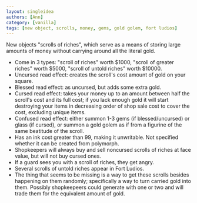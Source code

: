 ```yaml
---
layout: singleidea
authors: [Ann]
category: [vanilla]
tags: [new object, scrolls, money, gems, gold golem, fort ludios]
---
```

New objects "scrolls of riches", which serve as a means of storing large amounts
of money without carrying around all the literal gold.
* Come in 3 types: "scroll of riches" worth $1000, "scroll of greater riches"
  worth $5000, "scroll of untold riches" worth $10000.
* Uncursed read effect: creates the scroll's cost amount of gold on your square.
* Blessed read effect: as uncursed, but adds some extra gold.
* Cursed read effect: takes your money up to an amount between half the scroll's
  cost and its full cost; if you lack enough gold it will start destroying your
  items in decreasing order of shop sale cost to cover the cost, excluding
  unique items.
* Confused read effect: either summon 1-3 gems (if blessed/uncursed) or glass (if
  cursed), or summon a gold golem as if from a figurine of the same beatitude of
  the scroll.
* Has an ink cost greater than 99, making it unwritable. Not specified whether
  it can be created from polymorph.
* Shopkeepers will always buy and sell noncursed scrolls of riches at face
  value, but will not buy cursed ones.
* If a guard sees you with a scroll of riches, they get angry.
* Several scrolls of untold riches appear in Fort Ludios.
* The thing that seems to be missing is a way to get these scrolls besides
  happening on them randomly; specifically a way to turn carried gold into them.
  Possibly shopkeepeers could generate with one or two and will trade them for
  the equivalent amount of gold.
